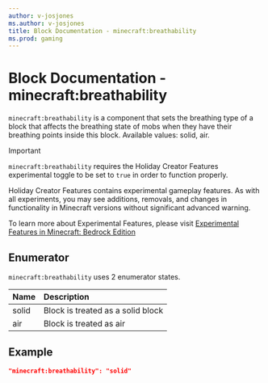 ```yaml
---
author: v-josjones
ms.author: v-josjones
title: Block Documentation - minecraft:breathability
ms.prod: gaming
---
```


# Block Documentation - minecraft:breathability

`minecraft:breathability` is a component that sets the breathing type of a block that affects the breathing state of mobs when they have their breathing points inside this block. Available values: solid, air.

>[!IMPORTANT]
> `minecraft:breathability` requires the Holiday Creator Features experimental toggle to be set to `true` in order to function properly.
>
>Holiday Creator Features contains experimental gameplay features. As with all experiments, you may see additions, removals, and changes in functionality in Minecraft versions without significant advanced warning.
>
>To learn more about Experimental Features, please visit [Experimental Features in Minecraft: Bedrock Edition](../../../../../Documents/ExperimentalFeaturesToggle.md)

## Enumerator

`minecraft:breathability` uses 2 enumerator states.

|Name |Description  |
|:----------|:----------|
|solid| Block is treated as a solid block|
|air| Block is treated as air|

## Example

```json
"minecraft:breathability": "solid"
```
